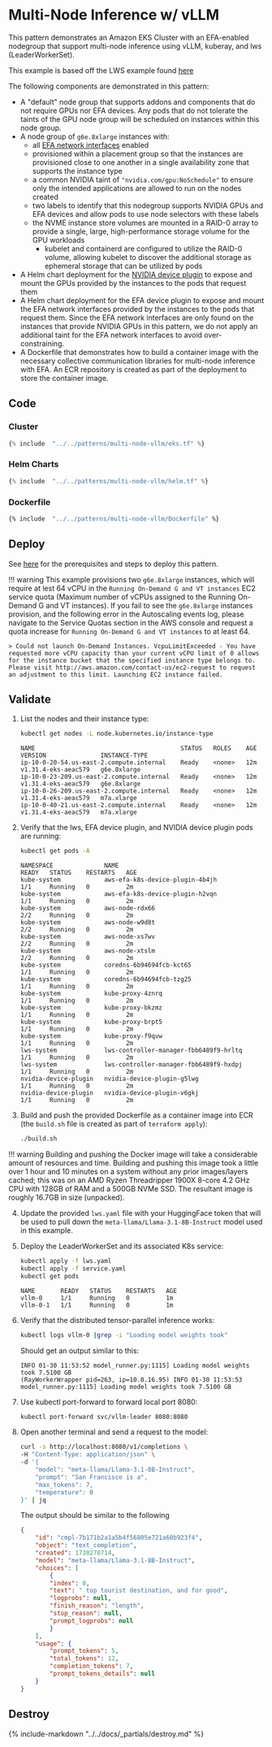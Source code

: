 # Multi-Node Inference w/ vLLM

This pattern demonstrates an Amazon EKS Cluster with an EFA-enabled nodegroup that support multi-node inference using vLLM, kuberay, and lws (LeaderWorkerSet).

This example is based off the LWS example found [here](https://github.com/kubernetes-sigs/lws/tree/main/docs/examples/vllm/GPU)

The following components are demonstrated in this pattern:

- A "default" node group that supports addons and components that do not require GPUs nor EFA devices. Any pods that do not tolerate the taints of the GPU node group will be scheduled on instances within this node group.
- A node group of `g6e.8xlarge` instances with:
    - all [EFA network interfaces](https://docs.aws.amazon.com/AWSEC2/latest/UserGuide/efa.html) enabled
    - provisioned within a placement group so that the instances are provisioned close to one another in a single availability zone that supports the instance type
    - a common NVIDIA taint of `"nvidia.com/gpu:NoSchedule"` to ensure only the intended applications are allowed to run on the nodes created
    - two labels to identify that this nodegroup supports NVIDIA GPUs and EFA devices and allow pods to use node selectors with these labels
    - the NVME instance store volumes are mounted in a RAID-0 array to provide a single, large, high-performance storage volume for the GPU workloads
        - kubelet and containerd are configured to utilize the RAID-0 volume, allowing kubelet to discover the additional storage as ephemeral storage that can be utilized by pods
- A Helm chart deployment for the [NVIDIA device plugin](https://github.com/NVIDIA/k8s-device-plugin) to expose and mount the GPUs provided by the instances to the pods that request them
- A Helm chart deployment for the EFA device plugin to expose and mount the EFA network interfaces provided by the instances to the pods that request them. Since the EFA network interfaces are only found on the instances that provide NVIDIA GPUs in this pattern, we do not apply an additional taint for the EFA network interfaces to avoid over-constraining.
- A Dockerfile that demonstrates how to build a container image with the necessary collective communication libraries for multi-node inference with EFA. An ECR repository is created as part of the deployment to store the container image.

## Code

### Cluster

```terraform hl_lines="30-32 50-97"
{% include  "../../patterns/multi-node-vllm/eks.tf" %}
```

### Helm Charts

```terraform hl_lines="39-56"
{% include  "../../patterns/multi-node-vllm/helm.tf" %}
```

### Dockerfile

```dockerfile hl_lines="6-69 75-80"
{% include  "../../patterns/multi-node-vllm/Dockerfile" %}
```

## Deploy

See [here](https://aws-ia.github.io/terraform-aws-eks-blueprints/getting-started/#prerequisites) for the prerequisites and steps to deploy this pattern.

!!! warning
    This example provisions two `g6e.8xlarge` instances, which will require at lest 64 vCPU in the `Running On-Demand G and VT instances` EC2 service quota (Maximum number of vCPUs assigned to the Running On-Demand G and VT instances). If you fail to see the `g6e.8xlarge` instances provision, and the following error in the Autoscaling events log, please navigate to the Service Quotas section in the AWS console and request a quota increase for `Running On-Demand G and VT instances` to at least 64.

    > Could not launch On-Demand Instances. VcpuLimitExceeded - You have requested more vCPU capacity than your current vCPU limit of 0 allows for the instance bucket that the specified instance type belongs to. Please visit http://aws.amazon.com/contact-us/ec2-request to request an adjustment to this limit. Launching EC2 instance failed.

## Validate

1. List the nodes and their instance type:

    ```sh
    kubectl get nodes -L node.kubernetes.io/instance-type
    ```

    ```text
    NAME                                        STATUS   ROLES    AGE    VERSION               INSTANCE-TYPE
    ip-10-0-20-54.us-east-2.compute.internal    Ready    <none>   12m    v1.31.4-eks-aeac579   g6e.8xlarge
    ip-10-0-23-209.us-east-2.compute.internal   Ready    <none>   12m    v1.31.4-eks-aeac579   g6e.8xlarge
    ip-10-0-26-209.us-east-2.compute.internal   Ready    <none>   12m    v1.31.4-eks-aeac579   m7a.xlarge
    ip-10-0-40-21.us-east-2.compute.internal    Ready    <none>   12m    v1.31.4-eks-aeac579   m7a.xlarge
    ```

2. Verify that the lws, EFA device plugin, and NVIDIA device plugin pods are running:

    ```sh
    kubectl get pods -A
    ```

    ```text
    NAMESPACE              NAME                                           READY   STATUS    RESTARTS   AGE
    kube-system            aws-efa-k8s-device-plugin-4b4jh                1/1     Running   0          2m
    kube-system            aws-efa-k8s-device-plugin-h2vqn                1/1     Running   0          2m
    kube-system            aws-node-rdx66                                 2/2     Running   0          2m
    kube-system            aws-node-w9d8t                                 2/2     Running   0          2m
    kube-system            aws-node-xs7wv                                 2/2     Running   0          2m
    kube-system            aws-node-xtslm                                 2/2     Running   0          2m
    kube-system            coredns-6b94694fcb-kct65                       1/1     Running   0          2m
    kube-system            coredns-6b94694fcb-tzg25                       1/1     Running   0          2m
    kube-system            kube-proxy-4znrq                               1/1     Running   0          2m
    kube-system            kube-proxy-bkzmz                               1/1     Running   0          2m
    kube-system            kube-proxy-brpt5                               1/1     Running   0          2m
    kube-system            kube-proxy-f9qvw                               1/1     Running   0          2m
    lws-system             lws-controller-manager-fbb6489f9-hrltq         1/1     Running   0          2m
    lws-system             lws-controller-manager-fbb6489f9-hxdpj         1/1     Running   0          2m
    nvidia-device-plugin   nvidia-device-plugin-g5lwg                     1/1     Running   0          2m
    nvidia-device-plugin   nvidia-device-plugin-v6gkj                     1/1     Running   0          2m
    ```

3. Build and push the provided Dockerfile as a container image into ECR (the `build.sh` file is created as part of `terraform apply`):

    ```sh
    ./build.sh
    ```

!!! warning
    Building and pushing the Docker image will take a considerable amount of resources and time. Building and pushing this image took a little over 1 hour and 10 minutes on a system without any prior images/layers cached; this was on an AMD Ryzen Threadripper 1900X 8-core 4.2 GHz CPU with 128GB of RAM and a 500GB NVMe SSD. The resultant image is roughly 16.7GB in size (unpacked).

4. Update the provided `lws.yaml` file with your HuggingFace token that will be used to pull down the `meta-llama/Llama-3.1-8B-Instruct` model used in this example.

5. Deploy the LeaderWorkerSet and its associated K8s service:

    ```sh
    kubectl apply -f lws.yaml
    kubectl apply -f service.yaml
    kubectl get pods
    ```

    ```text
    NAME       READY   STATUS    RESTARTS   AGE
    vllm-0     1/1     Running   0          1m
    vllm-0-1   1/1     Running   0          1m
    ```

6. Verify that the distributed tensor-parallel inference works:

    ```sh
    kubectl logs vllm-0 |grep -i "Loading model weights took"
    ```

    Should get an output similar to this:

    ```text
    INFO 01-30 11:53:52 model_runner.py:1115] Loading model weights took 7.5100 GB
    (RayWorkerWrapper pid=263, ip=10.0.16.95) INFO 01-30 11:53:53 model_runner.py:1115] Loading model weights took 7.5100 GB
    ```

7. Use kubectl port-forward to forward local port 8080:

    ```sh
    kubectl port-forward svc/vllm-leader 8080:8080
    ```

8. Open another terminal and send a request to the model:

    ```sh
    curl -s http://localhost:8080/v1/completions \
    -H "Content-Type: application/json" \
    -d '{
        "model": "meta-llama/Llama-3.1-8B-Instruct",
        "prompt": "San Francisco is a",
        "max_tokens": 7,
        "temperature": 0
    }' | jq
    ```

    The output should be similar to the following

    ```json
    {
        "id": "cmpl-7b171b2a1a5b4f56805e721a60b923f4",
        "object": "text_completion",
        "created": 1738278714,
        "model": "meta-llama/Llama-3.1-8B-Instruct",
        "choices": [
            {
            "index": 0,
            "text": " top tourist destination, and for good",
            "logprobs": null,
            "finish_reason": "length",
            "stop_reason": null,
            "prompt_logprobs": null
            }
        ],
        "usage": {
            "prompt_tokens": 5,
            "total_tokens": 12,
            "completion_tokens": 7,
            "prompt_tokens_details": null
        }
    }
    ```

## Destroy

{%
   include-markdown "../../docs/_partials/destroy.md"
%}
